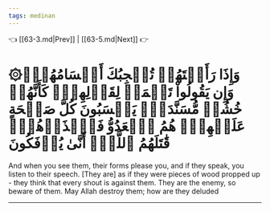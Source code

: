 ```yaml
---
tags: medinan
---
```


👈 [[63-3.md|Prev]] | [[63-5.md|Next]] 👉

# ۞وَإِذَا رَأَيۡتَهُمۡ تُعۡجِبُكَ أَجۡسَامُهُمۡۖ وَإِن يَقُولُواْ تَسۡمَعۡ لِقَوۡلِهِمۡۖ كَأَنَّهُمۡ خُشُبٞ مُّسَنَّدَةٞۖ يَحۡسَبُونَ كُلَّ صَيۡحَةٍ عَلَيۡهِمۡۚ هُمُ ٱلۡعَدُوُّ فَٱحۡذَرۡهُمۡۚ قَٰتَلَهُمُ ٱللَّهُۖ أَنَّىٰ يُؤۡفَكُونَ

And when you see them, their forms please you, and if they speak, you listen to their speech. [They are] as if they were pieces of wood propped up - they think that every shout is against them. They are the enemy, so beware of them. May Allah destroy them; how are they deluded

---

